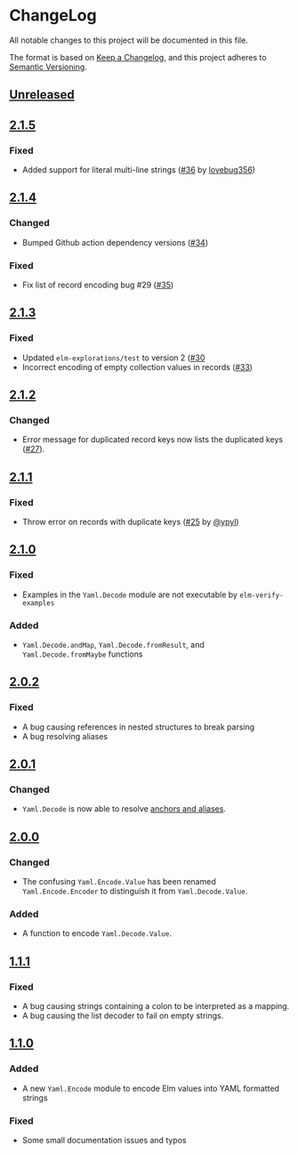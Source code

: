 # ChangeLog
All notable changes to this project will be documented in this file.

The format is based on [Keep a Changelog](https://keepachangelog.com/en/1.0.0/),
and this project adheres to [Semantic Versioning](https://semver.org/spec/v2.0.0.html).

## [Unreleased]

## [2.1.5]
### Fixed
- Added support for literal multi-line strings ([#36](https://github.com/MaybeJustJames/yaml/pull/36) by [lovebug356](https://github.com/lovebug356))

## [2.1.4]
### Changed
- Bumped Github action dependency versions ([#34](https://github.com/MaybeJustJames/yaml/pull/34))

### Fixed
- Fix list of record encoding bug #29 ([#35](https://github.com/MaybeJustJames/yaml/pull/35))

## [2.1.3]
### Fixed
- Updated `elm-explorations/test` to version 2 ([#30](https://github.com/MaybeJustJames/yaml/pull/30)
- Incorrect encoding of empty collection values in records ([#33](https://github.com/MaybeJustJames/yaml/pull/33))

## [2.1.2]
### Changed
- Error message for duplicated record keys now lists the duplicated keys ([#27](https://github.com/MaybeJustJames/yaml/pull/27)).

## [2.1.1]
### Fixed
- Throw error on records with duplicate keys ([#25](https://github.com/MaybeJustJames/yaml/pull/25) by [@ypyl](https://github.com/ypyl))

## [2.1.0]
### Fixed
- Examples in the `Yaml.Decode` module are not executable by `elm-verify-examples`

### Added
- `Yaml.Decode.andMap`, `Yaml.Decode.fromResult`, and `Yaml.Decode.fromMaybe` functions

## [2.0.2]
### Fixed
- A bug causing references in nested structures to break parsing
- A bug resolving aliases

## [2.0.1]
### Changed
- `Yaml.Decode` is now able to resolve [anchors and aliases](https://yaml.org/spec/1.2/spec.html#id2785586).

## [2.0.0]
### Changed
- The confusing `Yaml.Encode.Value` has been renamed `Yaml.Encode.Encoder` to distinguish it
  from `Yaml.Decode.Value`.

### Added
- A function to encode `Yaml.Decode.Value`.

## [1.1.1]
### Fixed
- A bug causing strings containing a colon to be interpreted as a mapping.
- A bug causing the list decoder to fail on empty strings.

## [1.1.0]
### Added
- A new `Yaml.Encode` module to encode Elm values into YAML formatted strings

### Fixed
- Some small documentation issues and typos

[Unreleased]: https://github.com/MaybeJustJames/yaml/compare/2.1.5...HEAD
[2.1.5]: https://github.com/MaybeJustJames/yaml/compare/2.1.4...2.1.5
[2.1.4]: https://github.com/MaybeJustJames/yaml/compare/2.1.3...2.1.4
[2.1.3]: https://github.com/MaybeJustJames/yaml/compare/2.1.2...2.1.3
[2.1.2]: https://github.com/MaybeJustJames/yaml/compare/2.1.1...2.1.2
[2.1.1]: https://github.com/MaybeJustJames/yaml/compare/2.1.0...2.1.1
[2.1.0]: https://github.com/MaybeJustJames/yaml/compare/2.0.2...2.1.0
[2.0.2]: https://github.com/MaybeJustJames/yaml/compare/2.0.1...2.0.2
[2.0.1]: https://github.com/MaybeJustJames/yaml/compare/2.0.0...2.0.1
[2.0.0]: https://github.com/MaybeJustJames/yaml/compare/1.1.1...2.0.0
[1.1.1]: https://github.com/MaybeJustJames/yaml/compare/1.1.0...1.1.1
[1.1.0]: https://github.com/MaybeJustJames/yaml/compare/1.0.0...1.1.0
